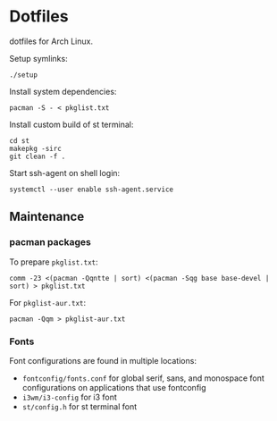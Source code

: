 # Dotfiles

dotfiles for Arch Linux.

Setup symlinks:

```
./setup
```

Install system dependencies:

```
pacman -S - < pkglist.txt
```

Install custom build of st terminal:

```
cd st
makepkg -sirc
git clean -f .
```

Start ssh-agent on shell login:

```
systemctl --user enable ssh-agent.service
```

## Maintenance

### pacman packages

To prepare `pkglist.txt`:

```
comm -23 <(pacman -Qqntte | sort) <(pacman -Sqg base base-devel | sort) > pkglist.txt
```

For `pkglist-aur.txt`:

```
pacman -Qqm > pkglist-aur.txt
```

### Fonts

Font configurations are found in multiple locations:

 - `fontconfig/fonts.conf` for global serif, sans, and monospace font configurations on applications that use fontconfig
 - `i3wm/i3-config` for i3 font
 - `st/config.h` for st terminal font

